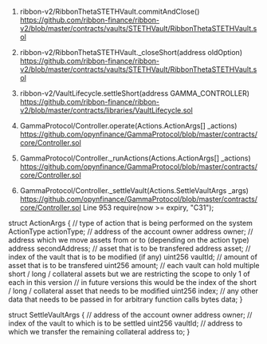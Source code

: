 
1. ribbon-v2/RibbonThetaSTETHVault.commitAndClose()
https://github.com/ribbon-finance/ribbon-v2/blob/master/contracts/vaults/STETHVault/RibbonThetaSTETHVault.sol

2. ribbon-v2/RibbonThetaSTETHVault._closeShort(address oldOption)
https://github.com/ribbon-finance/ribbon-v2/blob/master/contracts/vaults/STETHVault/RibbonThetaSTETHVault.sol

3. ribbon-v2/VaultLifecycle.settleShort(address GAMMA_CONTROLLER)
https://github.com/ribbon-finance/ribbon-v2/blob/master/contracts/libraries/VaultLifecycle.sol

4. GammaProtocol/Controller.operate(Actions.ActionArgs[] _actions)
https://github.com/opynfinance/GammaProtocol/blob/master/contracts/core/Controller.sol

5. GammaProtocol/Controller._runActions(Actions.ActionArgs[] _actions)
https://github.com/opynfinance/GammaProtocol/blob/master/contracts/core/Controller.sol

6. GammaProtocol/Controller._settleVault(Actions.SettleVaultArgs _args) 
https://github.com/opynfinance/GammaProtocol/blob/master/contracts/core/Controller.sol
Line 953 require(now >= expiry, "C31");



struct ActionArgs {
    // type of action that is being performed on the system
    ActionType actionType;
    // address of the account owner
    address owner;
    // address which we move assets from or to (depending on the action type)
    address secondAddress;
    // asset that is to be transfered
    address asset;
    // index of the vault that is to be modified (if any)
    uint256 vaultId;
    // amount of asset that is to be transfered
    uint256 amount;
    // each vault can hold multiple short / long / collateral assets but we are restricting the scope to only 1 of each in this version
    // in future versions this would be the index of the short / long / collateral asset that needs to be modified
    uint256 index;
    // any other data that needs to be passed in for arbitrary function calls
    bytes data;
}

struct SettleVaultArgs {
    // address of the account owner
    address owner;
    // index of the vault to which is to be settled
    uint256 vaultId;
    // address to which we transfer the remaining collateral
    address to;
}